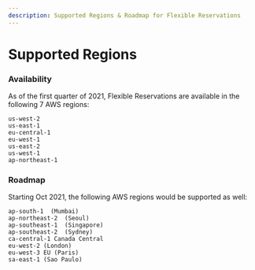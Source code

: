 ```yaml
---
description: Supported Regions & Roadmap for Flexible Reservations
---
```


# Supported Regions

### Availability

As of the first quarter of 2021, Flexible Reservations are available in the following 7 AWS regions:

```text
us-west-2
us-east-1
eu-central-1
eu-west-1
us-east-2
us-west-1
ap-northeast-1
```

### Roadmap

Starting Oct 2021, the following AWS regions would be supported as well:

```text
ap-south-1  (Mumbai)
ap-northeast-2  (Seoul)
ap-southeast-1  (Singapore)
ap-southeast-2  (Sydney)
ca-central-1 Canada Central
eu-west-2 (London)
eu-west-3 EU (Paris)
sa-east-1 (Sao Paulo)
```

